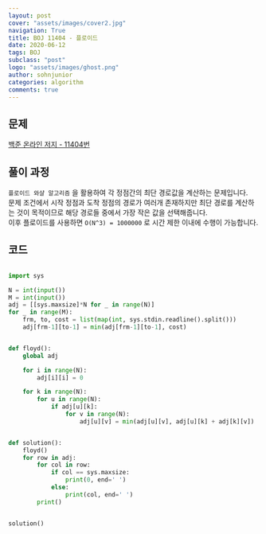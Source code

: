 ```yaml
---
layout: post
cover: "assets/images/cover2.jpg"
navigation: True
title: BOJ 11404 - 플로이드
date: 2020-06-12
tags: BOJ
subclass: "post"
logo: "assets/images/ghost.png"
author: sohnjunior
categories: algorithm
comments: true
---
```


## 문제

[백준 온라인 저지 - 11404번](https://www.acmicpc.net/problem/11404)

## 풀이 과정

`플로이드 와샬 알고리즘` 을 활용하여 각 정점간의 최단 경로값을 계산하는 문제입니다. <br>
문제 조건에서 시작 정점과 도착 정점의 경로가 여러개 존재하지만 최단 경로를 계산하는 것이 목적이므로 해당 경로들 중에서 가장 작은 값을 선택해줍니다. <br>
이후 플로이드를 사용하면 `O(N^3) = 1000000` 로 시간 제한 이내에 수행이 가능합니다. <br>

## 코드

```python

import sys

N = int(input())
M = int(input())
adj = [[sys.maxsize]*N for _ in range(N)]
for _ in range(M):
    frm, to, cost = list(map(int, sys.stdin.readline().split()))
    adj[frm-1][to-1] = min(adj[frm-1][to-1], cost)


def floyd():
    global adj

    for i in range(N):
        adj[i][i] = 0

    for k in range(N):
        for u in range(N):
            if adj[u][k]:
                for v in range(N):
                    adj[u][v] = min(adj[u][v], adj[u][k] + adj[k][v])


def solution():
    floyd()
    for row in adj:
        for col in row:
            if col == sys.maxsize:
                print(0, end=' ')
            else:
                print(col, end=' ')
        print()


solution()

```

